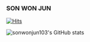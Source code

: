 ### SON WON JUN

[![Hits](https://hits.seeyoufarm.com/api/count/incr/badge.svg?url=https%3A%2F%2Fgithub.com%2Fhaesoo9410&count_bg=%23EB8B10&title_bg=%23684327&icon=&icon_color=%23E7E7E7&title=VISIT&edge_flat=false)](https://github.com/haesoo9410)

![sonwonjun103's GitHub stats](https://github-readme-stats.vercel.app/api?username=sonwonjun103&show_icons=true&theme=radical)
